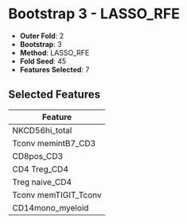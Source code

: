 # Bootstrap 3 - LASSO_RFE

- **Outer Fold**: 2
- **Bootstrap**: 3
- **Method**: LASSO_RFE
- **Fold Seed**: 45
- **Features Selected**: 7

## Selected Features

| Feature |
|---------|
| NKCD56hi_total |
| Tconv memintB7_CD3 |
| CD8pos_CD3 |
| CD4 Treg_CD4 |
| Treg naive_CD4 |
| Tconv memTIGIT_Tconv |
| CD14mono_myeloid |
